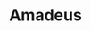 ---
layout: post
title: Amadeus
director: Miloš Forman
year: 1984
cover: https://images.mubicdn.net/images/film/1700/cache-47606-1510308539/image-w1280.jpg
imdb250: true
oscar: true
---